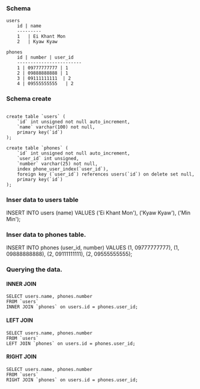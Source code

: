 ### Schema

```
users
    id | name 
    ---------
    1   | Ei Khant Mon
    2   | Kyaw Kyaw

phones
    id | number | user_id
    ------------------------
    1 | 09777777777 | 1
    2 | 09888888888 | 1
    3 | 09111111111  | 2
    4 | 09555555555   | 2
```


### Schema create
```

create table `users` (
    `id` int unsigned not null auto_increment,
    `name` varchar(100) not null,
    primary key(`id`)
);

create table `phones` (
    `id` int unsigned not null auto_increment,
    `user_id` int unsigned,
    `number` varchar(25) not null,
    index phone_user_index(`user_id`),
    foreign key (`user_id`) references users(`id`) on delete set null,
    primary key(`id`)
);

```



### Inser data to users table

INSERT INTO users
    (name)
VALUES
    ('Ei Khant Mon'),
    ('Kyaw Kyaw'),
    ('Min Min');



### Inser data to phones table.


INSERT INTO phones
    (user_id, number)
VALUES
    (1, 09777777777),
    (1, 09888888888),
    (2, 09111111111),
    (2, 09555555555);


### Querying the data.

#### INNER JOIN
```
SELECT users.name, phones.number
FROM `users`
INNER JOIN `phones` on users.id = phones.user_id;
```

#### LEFT JOIN
```
SELECT users.name, phones.number
FROM `users`
LEFT JOIN `phones` on users.id = phones.user_id;
```

#### RIGHT JOIN
```
SELECT users.name, phones.number
FROM `users`
RIGHT JOIN `phones` on users.id = phones.user_id;
```